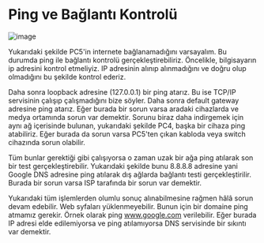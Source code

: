 # Ping ve Bağlantı Kontrolü

![image](https://user-images.githubusercontent.com/70758694/161380775-054fbbb1-ed07-4747-a320-adb3376b3cea.png)


Yukarıdaki şekilde PC5'in internete bağlanamadığını varsayalım. Bu durumda ping ile bağlantı kontrolü gerçekleştirebiliriz. Öncelikle, bilgisayarın ip adresini kontrol etmeliyiz. IP adresinin alınıp alınmadığını ve doğru olup olmadığını bu şekilde kontrol ederiz. 

Daha sonra loopback adresine (127.0.0.1) bir ping atarız. Bu ise TCP/IP servisinin çalışıp çalışmadığını bize söyler. Daha sonra default gateway adresine ping atarız. Eğer burada bir sorun varsa aradaki cihazlarda ve medya ortamında sorun var demektir. Sorunu biraz daha indirgemek için aynı ağ içerisinde bulunan, yukarıdaki şekilde PC4, başka bir cihaza ping atabiliriz. Eğer burada da sorun varsa PC5'ten çıkan kabloda veya switch cihazında sorun olabilir. 

Tüm bunlar gerektiği gibi çalışıyorsa o zaman uzak bir ağa ping atılarak son bir test gerçekleştirebilir. Yukarıdaki şekilde bunu 8.8.8.8 adresine yani Google DNS adresine ping atılarak dış ağlarda bağlantı testi gerçekleştirilir. Burada bir sorun varsa ISP tarafında bir sorun var demektir. 

Yukarıdaki tüm işlemlerden olumlu sonuç alınabilmesine rağmen hâlâ sorun devam edebilir. Web syfaları yüklenmeyebilir. Bunun için bir domaine ping atmamız gerekir. Örnek olarak ping www.google.com verilebilir. Eğer burada IP adresi elde edilemiyorsa ve ping atılamıyorsa DNS servisinde bir sıkıntı var demektir.



